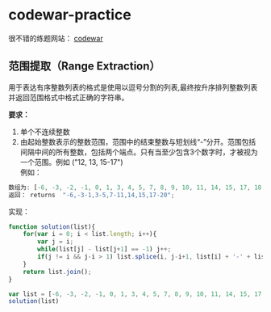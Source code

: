 # codewar-practice
很不错的练题网站： [codewar](https://www.codewars.com/)
## 范围提取（Range Extraction）
用于表达有序整数列表的格式是使用以逗号分割的列表,最终按升序排列整数列表并返回范围格式中格式正确的字符串。  

**要求：**  
1. 单个不连续整数
2. 由起始整数表示的整数范围，范围中的结束整数与短划线“-”分开。范围包括间隔中间的所有整数，包括两个端点。只有当至少包含3个数字时，才被视为一个范围。例如 ("12, 13, 15-17")  
例如：
```js
数组为: [-6, -3, -2, -1, 0, 1, 3, 4, 5, 7, 8, 9, 10, 11, 14, 15, 17, 18, 19, 20];
返回： returns  "-6,-3-1,3-5,7-11,14,15,17-20";
```
实现：
```js
function solution(list){
    for(var i = 0; i < list.length; i++){
        var j = i;
        while(list[j] - list[j+1] == -1) j++;
        if(j != i && j-i > 1) list.splice(i, j-i+1, list[i] + '-' + list[j]);
    }
    return list.join();
}

var list = [-6, -3, -2, -1, 0, 1, 3, 4, 5, 7, 8, 9, 10, 11, 14, 15, 17, 18, 19, 20];
solution(list)
```

